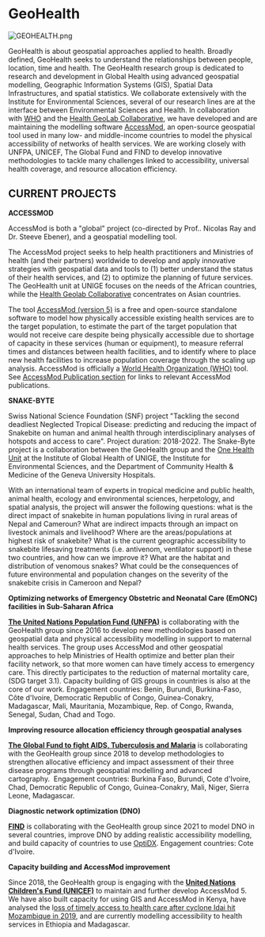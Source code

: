 GeoHealth
==================

![GEOHEALTH.png](https://www.unige.ch/medecine/isg/files/8315/4408/6654/GEOHEALTH.png)

GeoHealth is about geospatial approaches applied to health. Broadly defined, GeoHealth seeks to understand the relationships between people, location, time and health. The GeoHealth research group is dedicated to research and development in Global Health using advanced geospatial modelling, Geographic Information Systems (GIS), Spatial Data Infrastructures, and spatial statistics. We collaborate extensively with the Institute for Environmental Sciences, several of our research lines are at the interface between Environmental Sciences and Health. In collaboration with [WHO](http://www.who.int/choice/geoaccess/en/) and the [Health GeoLab Collaborative](https://healthgeolab.net/), we have developed and are maintaining the modelling software [AccessMod](http://accessmod.org/), an open-source geospatial tool used in many low- and middle-income countries to model the physical accessibility of networks of health services. We are working closely with UNFPA, UNICEF, The Global Fund and FIND to develop innovative methodologies to tackle many challenges linked to accessibility, universal health coverage, and resource allocation efficiency.

**CURRENT PROJECTS**
--------------------

**ACCESSMOD**

AccessMod is both a "global" project (co-directed by Prof.. Nicolas Ray and Dr. Steeve Ebener), and a geospatial modelling tool.

The AccessMod project seeks to help health practitioners and Ministries of health (and their partners) worldwide to develop and apply innovative strategies with geospatial data and tools to (1) better understand the status of their health services, and (2) to optimize the planning of future services. The GeoHealth unit at UNIGE focuses on the needs of the African countries, while the [Health Geolab Collaborative](https://healthgeolab.net/) concentrates on Asian countries.   

The tool [AccessMod (version 5)](https://www.accessmod.org/) is a free and open-source standalone software to model how physically accessible existing health services are to the target population, to estimate the part of the target population that would not receive care despite being physically accessible due to shortage of capacity in these services (human or equipment), to measure referral times and distances between health facilities, and to identify where to place new health facilities to increase population coverage through the scaling up analysis. AccessMod is officially a [World Health Organization (WHO)](http://www.who.int/choice/geoaccess/en/) tool. See [AccessMod Publication section](https://www.accessmod.org/) for links to relevant AccessMod publications.

**SNAKE-BYTE**

Swiss National Science Foundation (SNF) project "Tackling the second deadliest Neglected Tropical Disease: predicting and reducing the impact of Snakebite on human and animal health through interdisciplinary analyses of hotspots and access to care". Project duration: 2018-2022. The Snake-Byte project is a collaboration between the GeoHealth group and the [One Health Unit](https://www.unige.ch/medecine/isg/en/research/human-animal-and-environmental-health-professor-nicolas-ray/one-health-unit/) at the Institute of Global Health of UNIGE, the Institute for Environmental Sciences, and the Department of Community Health & Medicine of the Geneva University Hospitals.

With an international team of experts in tropical medicine and public health, animal health, ecology and environmental sciences, herpetology, and spatial analysis, the project will answer the following questions: what is the direct impact of snakebite in human populations living in rural areas of Nepal and Cameroun? What are indirect impacts through an impact on livestock animals and livelihood? Where are the areas/populations at highest risk of snakebite? What is the current geographic accessibility to snakebite lifesaving treatments (i.e. antivenom, ventilator support) in these two countries, and how can we improve it? What are the habitat and distribution of venomous snakes? What could be the consequences of future environmental and population changes on the severity of the snakebite crisis in Cameroon and Nepal?

**Optimizing networks of Emergency Obstetric and Neonatal Care (EmONC) facilities in Sub-Saharan Africa**

**[The United Nations Population Fund (UNFPA)](https://www.unfpa.org/)** is collaborating with the GeoHealth group since 2016 to develop new methodologies based on geospatial data and physical accessibility modelling in support to maternal health services. The group uses AccessMod and other geospatial approaches to help Ministries of Health optimize and better plan their facility network, so that more women can have timely access to emergency care. This directly participates to the reduction of maternal mortality care, (SDG target 3.1). Capacity building of GIS groups in countries is also at the core of our work. Engagement countries: Benin, Burundi, Burkina-Faso, Côte d'Ivoire, Democratic Republic of Congo, Guinea-Conakry, Madagascar, Mali, Mauritania, Mozambique, Rep. of Congo, Rwanda, Senegal, Sudan, Chad and Togo. 

**Improving resource allocation efficiency through geospatial analyses** 

**[The Global Fund to fight AIDS, Tuberculosis and Malaria](https://www.theglobalfund.org)** is collaborating with the GeoHealth group since 2018 to develop methodologies to strengthen allocative efficiency and impact assessment of their three disease programs through geospatial modelling and advanced cartography.  Engagement countries: Burkina Faso, Burundi, Cote d'Ivoire, Chad, Democratic Republic of Congo, Guinea-Conakry, Mali, Niger, Sierra Leone, Madagascar.

**Diagnostic network optimization (DNO)**

[**FIND**](https://www.finddx.org/) is collaborating with the GeoHealth group since 2021 to model DNO in several countries, improve DNO by adding realistic accessibility modelling, and build capacity of countries to use [OptiDX](https://www.finddx.org/optidx/). Engagement countries: Cote d'Ivoire.

**Capacity building and AccessMod improvement**

Since 2018, the GeoHealth group is engaging with the **[United Nations Children's Fund (UNICEF)](https://www.unicef.org/)** to maintain and further develop AccessMod 5. We have also built capacity for using GIS and AccessMod in Kenya, have analysed the l[oss of timely access to health care after cyclone Idai hit Mozambique in 2019](https://bmjopen.bmj.com/content/10/11/e039138), and are currently modelling accessibility to health services in Ethiopia and Madagascar.
